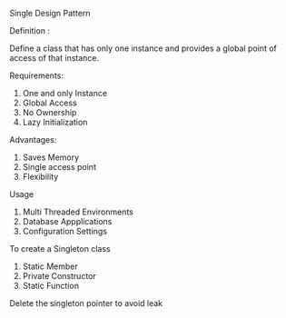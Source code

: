 Single Design Pattern

Definition :

Define a class that has only one instance and provides a global point of access of that instance.

Requirements:

1. One and only Instance
2. Global Access
3. No Ownership
4. Lazy Initialization

Advantages:

1. Saves Memory
2. Single access point
3. Flexibility

Usage 

1. Multi Threaded Environments
2. Database Appplications
3. Configuration Settings

To create a Singleton class

1. Static Member
2. Private Constructor
3. Static Function


Delete the singleton pointer to avoid leak